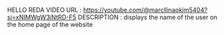  HELLO REDA
     VIDEO URL : https://youtube.com/@marcllinaokim5404?si=xNIMWgW3iNtRD-F5
     DESCRIPTION : displays the name of the user on the home page of the website
     

